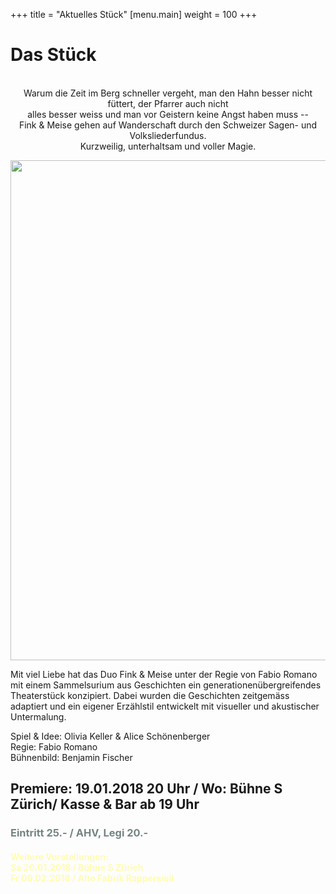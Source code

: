 +++
title = "Aktuelles Stück"
[menu.main]
weight = 100
+++

<h1>Das Stück</h1>
<center>
<br>
Warum die Zeit im Berg schneller vergeht, man den Hahn besser nicht füttert, der Pfarrer auch nicht <br/> alles besser weiss und man vor Geistern keine Angst haben muss -- <br/>
 Fink & Meise gehen auf Wanderschaft durch den Schweizer Sagen- und Volksliederfundus. <br/>
Kurzweilig, unterhaltsam und
voller Magie.

<p>
<img src="/images/heimwärtsgimpgross.png" width= 800px/></p></center>
<FONT SIZE="4"> 
</Font>

Mit viel Liebe hat das Duo Fink & Meise unter der Regie von Fabio Romano mit einem Sammelsurium aus Geschichten ein generationenübergreifendes Theaterstück konzipiert. Dabei wurden die Geschichten zeitgemäss adaptiert und ein eigener Erzählstil entwickelt mit visueller und akustischer Untermalung. 
<p>
Spiel & Idee: Olivia Keller & Alice Schönenberger </br>
Regie: Fabio Romano</br>
Bühnenbild: Benjamin Fischer</br>
</p>

<p><h2> Premiere: 19.01.2018 20 Uhr / Wo: Bühne S Zürich/ Kasse & Bar ab 19 Uhr </h2> </p>

<p><h3><span style="color:#758484"> Eintritt 25.- / AHV, Legi 20.- </span></h3></p>

<h4><span style="color:#fffdb1">Weitere Vorstellungen: </br>
Sa 20.01.2018 / Bühne S Zürich</br>
Fr 09.02.2018 / Alte Fabrik Rapperswil</span></h4>
